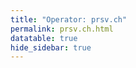 ```yaml
---
title: "Operator: prsv.ch"
permalink: prsv.ch.html
datatable: true
hide_sidebar: true
---
```


<div>                        <script type="text/javascript">window.PlotlyConfig = {MathJaxConfig: 'local'};</script>
        <script src="https://cdn.plot.ly/plotly-2.4.2.min.js"></script>                <div id="3b603d7b-4066-4b33-8f95-f1940737a91f" class="plotly-graph-div" style="height:100%; width:100%;"></div>            <script type="text/javascript">                                    window.PLOTLYENV=window.PLOTLYENV || {};                                    if (document.getElementById("3b603d7b-4066-4b33-8f95-f1940737a91f")) {                    Plotly.newPlot(                        "3b603d7b-4066-4b33-8f95-f1940737a91f",                        [{"name":"exit probability (%)","type":"scatter","x":["2022-06-17","2022-06-18","2022-06-19","2022-06-20","2022-06-21","2022-06-22","2022-06-23","2022-06-24","2022-06-25","2022-06-26","2022-06-27","2022-06-28","2022-06-29","2022-06-30","2022-07-01","2022-07-02","2022-07-03","2022-07-04","2022-07-05","2022-07-06","2022-07-07","2022-07-08","2022-07-09","2022-07-10","2022-07-11","2022-07-12","2022-07-13","2022-07-14","2022-07-15","2022-07-16","2022-07-17","2022-07-18","2022-07-19","2022-07-20","2022-07-21","2022-07-22","2022-07-23","2022-07-24","2022-07-25","2022-07-26","2022-07-27","2022-07-28","2022-07-29","2022-07-30","2022-07-31","2022-08-01","2022-08-02","2022-08-03","2022-08-04","2022-08-05","2022-08-06","2022-08-07","2022-08-08","2022-08-10","2022-08-11","2022-08-12","2022-08-13","2022-08-14","2022-08-15","2022-08-16","2022-08-17","2022-08-18","2022-08-19","2022-08-20","2022-08-21","2022-08-22","2022-08-23","2022-08-24","2022-08-25","2022-08-26","2022-08-27","2022-08-28","2022-08-29","2022-08-30","2022-08-31","2022-09-01","2022-09-02","2022-09-03","2022-09-04","2022-09-05","2022-09-06","2022-09-07","2022-09-13","2022-09-14","2022-09-15","2022-09-16","2022-09-17","2022-09-18","2022-09-19","2022-09-20","2022-09-21","2022-09-22","2022-09-23","2022-09-24","2022-09-25","2022-09-26","2022-09-27","2022-09-28","2022-09-29","2022-09-30","2022-10-01","2022-10-02","2022-10-03","2022-10-04","2022-10-05","2022-10-06","2022-10-07","2022-10-08","2022-10-09","2022-10-10","2022-10-11","2022-10-12","2022-10-13","2022-10-14","2022-10-15","2022-10-16","2022-10-17","2022-10-18","2022-10-19","2022-10-20","2022-10-21","2022-10-22","2022-10-23","2022-10-24","2022-10-25","2022-10-26","2022-10-27","2022-10-28","2022-10-29","2022-10-30","2022-10-31","2022-11-01","2022-11-02","2022-11-03","2022-11-04","2022-11-05","2022-11-06","2022-11-07","2022-11-08","2022-11-09","2022-11-10","2022-11-11","2022-11-12","2022-11-13","2022-11-14","2022-11-15","2022-11-16","2022-11-17","2022-11-18","2022-11-19","2022-11-20","2022-11-21","2022-11-22","2022-11-23","2022-11-24","2022-11-25","2022-11-26","2022-11-27","2022-11-28","2022-11-29","2022-11-30","2022-12-01","2022-12-02","2022-12-03","2022-12-04","2022-12-05","2022-12-06","2022-12-07","2022-12-08","2022-12-09","2022-12-10","2022-12-11","2022-12-12","2022-12-13","2022-12-14","2022-12-15","2022-12-16","2022-12-17","2022-12-18","2022-12-19","2022-12-20","2022-12-21","2022-12-22","2022-12-23","2022-12-24","2022-12-25","2022-12-26","2022-12-27","2022-12-28","2022-12-29","2022-12-30","2022-12-31","2023-01-01","2023-01-02","2023-01-03","2023-01-04","2023-01-05","2023-01-06","2023-01-07","2023-01-08","2023-01-09","2023-01-10","2023-01-11","2023-01-12","2023-01-13","2023-01-14","2023-01-15","2023-01-16","2023-01-17","2023-01-18","2023-01-19","2023-01-20","2023-01-21","2023-01-22","2023-01-23","2023-01-24","2023-01-25","2023-01-26","2023-01-27","2023-01-28","2023-01-29","2023-01-30","2023-01-31","2023-02-01","2023-02-02","2023-02-03","2023-02-04","2023-02-05","2023-02-06","2023-02-07","2023-02-08","2023-02-09","2023-02-10","2023-02-11","2023-02-12","2023-02-13","2023-02-14","2023-02-15","2023-02-16","2023-02-17","2023-02-18","2023-02-19","2023-02-20","2023-02-21","2023-02-22","2023-02-23","2023-02-24","2023-02-25","2023-02-26","2023-02-27","2023-02-28","2023-03-01","2023-03-02","2023-03-03","2023-03-04","2023-03-05","2023-03-06","2023-03-07","2023-03-08","2023-03-09","2023-03-10","2023-03-11","2023-03-12"],"xaxis":"x","y":[0.0,0.0,0.0,0.03,0.05,0.08,0.09,0.11,0.13,0.13,0.17,0.29,0.31,0.33,0.26,0.31,0.29,0.32,0.32,0.32,0.32,0.32,0.34,0.33,0.33,0.29,0.3,null,0.26,0.25,0.25,0.25,0.25,0.24,0.21,0.21,0.21,0.19,0.18,0.19,0.2,0.19,0.2,0.17,0.17,0.19,0.18,0.2,0.19,0.2,0.2,0.21,0.2,0.23,0.25,0.27,0.26,0.28,0.26,0.26,0.25,0.25,0.25,0.29,0.26,0.28,0.29,0.28,0.0,0.0,0.0,0.0,0.28,0.3,0.31,null,null,null,null,null,null,null,0.0,0.0,0.0,0.25,0.29,0.31,0.31,0.32,0.33,0.34,0.33,0.35,0.38,0.35,1.08,1.12,1.14,1.16,1.01,1.0,0.97,0.93,0.96,1.0,1.01,1.01,1.02,1.0,0.66,1.03,1.01,0.9,0.91,0.94,0.83,0.44,0.3,0.29,0.29,0.27,0.25,0.23,0.26,0.23,0.21,0.21,0.24,0.25,0.19,0.41,0.39,0.39,0.35,0.38,0.4,0.42,0.44,0.49,0.48,0.44,0.44,0.51,0.52,0.52,0.54,0.48,0.5,0.5,0.51,0.57,0.57,0.57,0.57,0.56,0.53,0.54,0.52,0.51,0.5,0.53,0.56,0.56,0.52,0.52,0.54,0.54,0.56,0.57,0.56,0.54,0.52,0.52,0.41,0.48,0.43,0.46,0.48,0.47,0.47,0.48,0.46,0.49,0.48,0.52,0.55,0.56,0.56,0.54,0.54,0.53,0.54,0.53,0.55,0.52,0.51,0.51,0.49,0.49,0.47,0.47,0.47,0.49,0.47,0.36,0.5,0.53,0.54,0.55,0.57,0.52,0.56,0.58,0.58,0.56,0.62,0.62,0.61,0.59,0.61,0.63,0.64,0.62,0.62,0.63,0.62,0.59,0.6,0.62,0.62,0.53,0.51,0.5,0.52,0.49,0.39,0.43,0.43,0.43,0.43,0.43,0.44,0.43,0.43,0.45,0.46,0.48,0.51,0.51,0.57,0.58,1.01,1.06,1.08,1.05,1.04,0.97,0.92,0.93,0.93,0.85,1.15],"yaxis":"y"},{"name":"guard probability (%)","type":"scatter","x":["2022-06-17","2022-06-18","2022-06-19","2022-06-20","2022-06-21","2022-06-22","2022-06-23","2022-06-24","2022-06-25","2022-06-26","2022-06-27","2022-06-28","2022-06-29","2022-06-30","2022-07-01","2022-07-02","2022-07-03","2022-07-04","2022-07-05","2022-07-06","2022-07-07","2022-07-08","2022-07-09","2022-07-10","2022-07-11","2022-07-12","2022-07-13","2022-07-14","2022-07-15","2022-07-16","2022-07-17","2022-07-18","2022-07-19","2022-07-20","2022-07-21","2022-07-22","2022-07-23","2022-07-24","2022-07-25","2022-07-26","2022-07-27","2022-07-28","2022-07-29","2022-07-30","2022-07-31","2022-08-01","2022-08-02","2022-08-03","2022-08-04","2022-08-05","2022-08-06","2022-08-07","2022-08-08","2022-08-10","2022-08-11","2022-08-12","2022-08-13","2022-08-14","2022-08-15","2022-08-16","2022-08-17","2022-08-18","2022-08-19","2022-08-20","2022-08-21","2022-08-22","2022-08-23","2022-08-24","2022-08-25","2022-08-26","2022-08-27","2022-08-28","2022-08-29","2022-08-30","2022-08-31","2022-09-01","2022-09-02","2022-09-03","2022-09-04","2022-09-05","2022-09-06","2022-09-07","2022-09-13","2022-09-14","2022-09-15","2022-09-16","2022-09-17","2022-09-18","2022-09-19","2022-09-20","2022-09-21","2022-09-22","2022-09-23","2022-09-24","2022-09-25","2022-09-26","2022-09-27","2022-09-28","2022-09-29","2022-09-30","2022-10-01","2022-10-02","2022-10-03","2022-10-04","2022-10-05","2022-10-06","2022-10-07","2022-10-08","2022-10-09","2022-10-10","2022-10-11","2022-10-12","2022-10-13","2022-10-14","2022-10-15","2022-10-16","2022-10-17","2022-10-18","2022-10-19","2022-10-20","2022-10-21","2022-10-22","2022-10-23","2022-10-24","2022-10-25","2022-10-26","2022-10-27","2022-10-28","2022-10-29","2022-10-30","2022-10-31","2022-11-01","2022-11-02","2022-11-03","2022-11-04","2022-11-05","2022-11-06","2022-11-07","2022-11-08","2022-11-09","2022-11-10","2022-11-11","2022-11-12","2022-11-13","2022-11-14","2022-11-15","2022-11-16","2022-11-17","2022-11-18","2022-11-19","2022-11-20","2022-11-21","2022-11-22","2022-11-23","2022-11-24","2022-11-25","2022-11-26","2022-11-27","2022-11-28","2022-11-29","2022-11-30","2022-12-01","2022-12-02","2022-12-03","2022-12-04","2022-12-05","2022-12-06","2022-12-07","2022-12-08","2022-12-09","2022-12-10","2022-12-11","2022-12-12","2022-12-13","2022-12-14","2022-12-15","2022-12-16","2022-12-17","2022-12-18","2022-12-19","2022-12-20","2022-12-21","2022-12-22","2022-12-23","2022-12-24","2022-12-25","2022-12-26","2022-12-27","2022-12-28","2022-12-29","2022-12-30","2022-12-31","2023-01-01","2023-01-02","2023-01-03","2023-01-04","2023-01-05","2023-01-06","2023-01-07","2023-01-08","2023-01-09","2023-01-10","2023-01-11","2023-01-12","2023-01-13","2023-01-14","2023-01-15","2023-01-16","2023-01-17","2023-01-18","2023-01-19","2023-01-20","2023-01-21","2023-01-22","2023-01-23","2023-01-24","2023-01-25","2023-01-26","2023-01-27","2023-01-28","2023-01-29","2023-01-30","2023-01-31","2023-02-01","2023-02-02","2023-02-03","2023-02-04","2023-02-05","2023-02-06","2023-02-07","2023-02-08","2023-02-09","2023-02-10","2023-02-11","2023-02-12","2023-02-13","2023-02-14","2023-02-15","2023-02-16","2023-02-17","2023-02-18","2023-02-19","2023-02-20","2023-02-21","2023-02-22","2023-02-23","2023-02-24","2023-02-25","2023-02-26","2023-02-27","2023-02-28","2023-03-01","2023-03-02","2023-03-03","2023-03-04","2023-03-05","2023-03-06","2023-03-07","2023-03-08","2023-03-09","2023-03-10","2023-03-11","2023-03-12"],"xaxis":"x","y":[0.0,0.0,0.0,0.0,0.0,0.0,0.0,0.0,0.0,0.22,0.1,0.1,0.22,0.24,0.23,0.0,0.0,0.0,0.2,0.19,0.18,0.18,0.17,0.17,0.15,0.13,0.13,null,0.0,0.0,0.0,0.0,0.0,0.0,0.0,0.06,0.28,0.28,0.25,0.27,0.28,0.25,0.24,0.23,0.24,0.23,0.23,0.26,0.26,0.32,0.33,0.33,0.28,0.41,0.44,0.42,0.45,0.41,0.38,0.37,0.34,0.55,0.72,0.74,0.79,0.68,0.68,0.73,0.64,0.64,0.67,0.64,0.67,0.87,0.86,null,null,null,null,null,null,null,0.0,0.0,0.0,0.0,0.0,0.0,0.0,0.0,0.0,0.0,0.0,0.0,0.0,0.0,0.0,0.0,0.35,0.35,0.34,0.12,0.12,0.11,0.12,0.1,0.11,0.11,0.12,0.13,0.13,0.13,0.3,0.32,0.31,0.32,0.31,0.34,0.45,0.54,0.5,0.51,0.59,0.68,0.6,0.45,0.48,0.5,0.61,1.2,1.31,1.29,1.47,1.41,1.55,1.83,1.68,1.58,1.61,1.51,1.29,1.61,1.5,1.56,1.54,1.46,1.6,1.6,1.62,1.68,1.78,2.01,2.01,2.01,1.72,2.16,1.96,1.95,2.13,2.46,2.3,2.19,1.75,1.7,1.61,1.41,1.92,1.88,1.79,1.74,1.74,1.74,1.7,1.62,1.71,1.88,1.76,1.69,1.57,1.55,1.6,1.51,1.45,1.5,1.5,1.5,1.51,1.52,1.48,1.41,1.53,1.61,1.58,1.65,1.57,1.57,1.61,1.63,1.66,1.65,1.67,1.8,1.84,1.86,1.88,2.19,2.21,2.17,2.15,2.13,2.06,2.1,2.02,1.72,1.78,1.72,1.81,1.73,1.91,2.17,2.06,1.94,1.99,2.0,2.03,1.86,1.79,1.82,1.58,1.82,1.82,1.81,1.93,1.99,2.09,2.11,2.12,2.08,2.04,2.02,2.11,2.09,2.15,2.04,1.89,2.38,2.58,2.66,2.91,3.48,3.55,3.37,3.22,3.36,3.28,3.35,3.29,3.18,3.19,3.19,3.17,2.77,2.69],"yaxis":"y"},{"name":"advertised bandwidth","type":"scatter","x":["2022-06-17","2022-06-18","2022-06-19","2022-06-20","2022-06-21","2022-06-22","2022-06-23","2022-06-24","2022-06-25","2022-06-26","2022-06-27","2022-06-28","2022-06-29","2022-06-30","2022-07-01","2022-07-02","2022-07-03","2022-07-04","2022-07-05","2022-07-06","2022-07-07","2022-07-08","2022-07-09","2022-07-10","2022-07-11","2022-07-12","2022-07-13","2022-07-14","2022-07-15","2022-07-16","2022-07-17","2022-07-18","2022-07-19","2022-07-20","2022-07-21","2022-07-22","2022-07-23","2022-07-24","2022-07-25","2022-07-26","2022-07-27","2022-07-28","2022-07-29","2022-07-30","2022-07-31","2022-08-01","2022-08-02","2022-08-03","2022-08-04","2022-08-05","2022-08-06","2022-08-07","2022-08-08","2022-08-10","2022-08-11","2022-08-12","2022-08-13","2022-08-14","2022-08-15","2022-08-16","2022-08-17","2022-08-18","2022-08-19","2022-08-20","2022-08-21","2022-08-22","2022-08-23","2022-08-24","2022-08-25","2022-08-26","2022-08-27","2022-08-28","2022-08-29","2022-08-30","2022-08-31","2022-09-01","2022-09-02","2022-09-03","2022-09-04","2022-09-05","2022-09-06","2022-09-07","2022-09-13","2022-09-14","2022-09-15","2022-09-16","2022-09-17","2022-09-18","2022-09-19","2022-09-20","2022-09-21","2022-09-22","2022-09-23","2022-09-24","2022-09-25","2022-09-26","2022-09-27","2022-09-28","2022-09-29","2022-09-30","2022-10-01","2022-10-02","2022-10-03","2022-10-04","2022-10-05","2022-10-06","2022-10-07","2022-10-08","2022-10-09","2022-10-10","2022-10-11","2022-10-12","2022-10-13","2022-10-14","2022-10-15","2022-10-16","2022-10-17","2022-10-18","2022-10-19","2022-10-20","2022-10-21","2022-10-22","2022-10-23","2022-10-24","2022-10-25","2022-10-26","2022-10-27","2022-10-28","2022-10-29","2022-10-30","2022-10-31","2022-11-01","2022-11-02","2022-11-03","2022-11-04","2022-11-05","2022-11-06","2022-11-07","2022-11-08","2022-11-09","2022-11-10","2022-11-11","2022-11-12","2022-11-13","2022-11-14","2022-11-15","2022-11-16","2022-11-17","2022-11-18","2022-11-19","2022-11-20","2022-11-21","2022-11-22","2022-11-23","2022-11-24","2022-11-25","2022-11-26","2022-11-27","2022-11-28","2022-11-29","2022-11-30","2022-12-01","2022-12-02","2022-12-03","2022-12-04","2022-12-05","2022-12-06","2022-12-07","2022-12-08","2022-12-09","2022-12-10","2022-12-11","2022-12-12","2022-12-13","2022-12-14","2022-12-15","2022-12-16","2022-12-17","2022-12-18","2022-12-19","2022-12-20","2022-12-21","2022-12-22","2022-12-23","2022-12-24","2022-12-25","2022-12-26","2022-12-27","2022-12-28","2022-12-29","2022-12-30","2022-12-31","2023-01-01","2023-01-02","2023-01-03","2023-01-04","2023-01-05","2023-01-06","2023-01-07","2023-01-08","2023-01-09","2023-01-10","2023-01-11","2023-01-12","2023-01-13","2023-01-14","2023-01-15","2023-01-16","2023-01-17","2023-01-18","2023-01-19","2023-01-20","2023-01-21","2023-01-22","2023-01-23","2023-01-24","2023-01-25","2023-01-26","2023-01-27","2023-01-28","2023-01-29","2023-01-30","2023-01-31","2023-02-01","2023-02-02","2023-02-03","2023-02-04","2023-02-05","2023-02-06","2023-02-07","2023-02-08","2023-02-09","2023-02-10","2023-02-11","2023-02-12","2023-02-13","2023-02-14","2023-02-15","2023-02-16","2023-02-17","2023-02-18","2023-02-19","2023-02-20","2023-02-21","2023-02-22","2023-02-23","2023-02-24","2023-02-25","2023-02-26","2023-02-27","2023-02-28","2023-03-01","2023-03-02","2023-03-03","2023-03-04","2023-03-05","2023-03-06","2023-03-07","2023-03-08","2023-03-09","2023-03-10","2023-03-11","2023-03-12"],"xaxis":"x","y":[0.0,0.05,0.14,0.14,0.32,0.37,0.62,0.81,0.83,0.83,1.11,1.15,1.15,1.31,1.31,1.25,1.2,1.19,1.14,1.12,1.08,1.08,1.09,1.07,1.06,0.98,0.96,0.96,0.99,1.05,1.05,1.08,1.12,1.12,1.18,1.28,1.25,1.19,1.22,1.32,1.21,1.18,1.16,1.17,1.15,1.16,1.29,1.5,1.58,1.64,1.67,1.61,1.59,1.57,1.72,1.9,2.07,2.2,2.24,2.61,2.72,2.82,2.82,2.93,3.0,2.99,3.03,3.04,3.18,3.35,3.43,3.66,3.68,3.72,4.14,4.15,4.2,4.17,3.93,3.29,2.94,0.35,0.03,2.16,2.51,2.51,2.71,3.72,4.06,4.26,4.8,4.89,5.12,6.12,6.51,6.6,6.76,6.94,7.37,7.32,7.11,7.06,6.88,6.8,6.87,7.2,7.16,7.57,7.47,7.4,7.44,7.23,7.14,6.49,6.47,6.59,6.73,6.84,6.61,6.76,6.38,6.42,6.22,5.99,6.34,6.41,6.45,6.36,6.28,6.68,6.24,5.89,6.11,6.07,6.19,5.89,5.82,5.81,5.56,5.44,5.3,5.35,5.35,5.69,5.91,5.91,5.91,6.4,6.55,6.57,6.76,9.04,10.02,10.12,10.54,9.31,10.24,10.62,10.48,10.43,10.62,10.27,10.1,10.14,9.98,10.1,9.94,9.98,10.1,10.22,10.47,10.48,10.4,10.59,10.51,10.23,10.05,9.89,9.98,10.2,10.08,10.02,10.09,10.57,10.43,10.34,10.51,10.63,10.06,10.44,10.62,10.17,10.08,10.23,10.4,10.13,10.59,10.76,11.53,11.63,12.05,12.64,12.73,13.56,13.4,14.06,13.69,13.52,13.26,13.51,13.34,13.32,13.48,13.02,13.25,13.63,13.3,14.4,14.24,14.29,14.78,14.83,14.6,14.84,14.68,15.75,15.81,15.97,15.93,15.73,15.13,14.19,13.6,14.09,14.19,13.94,14.41,15.05,14.97,16.16,16.38,16.86,16.82,16.74,16.82,17.35,17.13,17.33,17.95,18.15,17.65,17.87,19.95,21.76,22.1,22.47,22.39,22.29,21.94,21.5,21.17,20.66,20.35],"yaxis":"y2"}],                        {"hovermode":"x","template":{"data":{"bar":[{"error_x":{"color":"#2a3f5f"},"error_y":{"color":"#2a3f5f"},"marker":{"line":{"color":"#E5ECF6","width":0.5},"pattern":{"fillmode":"overlay","size":10,"solidity":0.2}},"type":"bar"}],"barpolar":[{"marker":{"line":{"color":"#E5ECF6","width":0.5},"pattern":{"fillmode":"overlay","size":10,"solidity":0.2}},"type":"barpolar"}],"carpet":[{"aaxis":{"endlinecolor":"#2a3f5f","gridcolor":"white","linecolor":"white","minorgridcolor":"white","startlinecolor":"#2a3f5f"},"baxis":{"endlinecolor":"#2a3f5f","gridcolor":"white","linecolor":"white","minorgridcolor":"white","startlinecolor":"#2a3f5f"},"type":"carpet"}],"choropleth":[{"colorbar":{"outlinewidth":0,"ticks":""},"type":"choropleth"}],"contour":[{"colorbar":{"outlinewidth":0,"ticks":""},"colorscale":[[0.0,"#0d0887"],[0.1111111111111111,"#46039f"],[0.2222222222222222,"#7201a8"],[0.3333333333333333,"#9c179e"],[0.4444444444444444,"#bd3786"],[0.5555555555555556,"#d8576b"],[0.6666666666666666,"#ed7953"],[0.7777777777777778,"#fb9f3a"],[0.8888888888888888,"#fdca26"],[1.0,"#f0f921"]],"type":"contour"}],"contourcarpet":[{"colorbar":{"outlinewidth":0,"ticks":""},"type":"contourcarpet"}],"heatmap":[{"colorbar":{"outlinewidth":0,"ticks":""},"colorscale":[[0.0,"#0d0887"],[0.1111111111111111,"#46039f"],[0.2222222222222222,"#7201a8"],[0.3333333333333333,"#9c179e"],[0.4444444444444444,"#bd3786"],[0.5555555555555556,"#d8576b"],[0.6666666666666666,"#ed7953"],[0.7777777777777778,"#fb9f3a"],[0.8888888888888888,"#fdca26"],[1.0,"#f0f921"]],"type":"heatmap"}],"heatmapgl":[{"colorbar":{"outlinewidth":0,"ticks":""},"colorscale":[[0.0,"#0d0887"],[0.1111111111111111,"#46039f"],[0.2222222222222222,"#7201a8"],[0.3333333333333333,"#9c179e"],[0.4444444444444444,"#bd3786"],[0.5555555555555556,"#d8576b"],[0.6666666666666666,"#ed7953"],[0.7777777777777778,"#fb9f3a"],[0.8888888888888888,"#fdca26"],[1.0,"#f0f921"]],"type":"heatmapgl"}],"histogram":[{"marker":{"pattern":{"fillmode":"overlay","size":10,"solidity":0.2}},"type":"histogram"}],"histogram2d":[{"colorbar":{"outlinewidth":0,"ticks":""},"colorscale":[[0.0,"#0d0887"],[0.1111111111111111,"#46039f"],[0.2222222222222222,"#7201a8"],[0.3333333333333333,"#9c179e"],[0.4444444444444444,"#bd3786"],[0.5555555555555556,"#d8576b"],[0.6666666666666666,"#ed7953"],[0.7777777777777778,"#fb9f3a"],[0.8888888888888888,"#fdca26"],[1.0,"#f0f921"]],"type":"histogram2d"}],"histogram2dcontour":[{"colorbar":{"outlinewidth":0,"ticks":""},"colorscale":[[0.0,"#0d0887"],[0.1111111111111111,"#46039f"],[0.2222222222222222,"#7201a8"],[0.3333333333333333,"#9c179e"],[0.4444444444444444,"#bd3786"],[0.5555555555555556,"#d8576b"],[0.6666666666666666,"#ed7953"],[0.7777777777777778,"#fb9f3a"],[0.8888888888888888,"#fdca26"],[1.0,"#f0f921"]],"type":"histogram2dcontour"}],"mesh3d":[{"colorbar":{"outlinewidth":0,"ticks":""},"type":"mesh3d"}],"parcoords":[{"line":{"colorbar":{"outlinewidth":0,"ticks":""}},"type":"parcoords"}],"pie":[{"automargin":true,"type":"pie"}],"scatter":[{"marker":{"colorbar":{"outlinewidth":0,"ticks":""}},"type":"scatter"}],"scatter3d":[{"line":{"colorbar":{"outlinewidth":0,"ticks":""}},"marker":{"colorbar":{"outlinewidth":0,"ticks":""}},"type":"scatter3d"}],"scattercarpet":[{"marker":{"colorbar":{"outlinewidth":0,"ticks":""}},"type":"scattercarpet"}],"scattergeo":[{"marker":{"colorbar":{"outlinewidth":0,"ticks":""}},"type":"scattergeo"}],"scattergl":[{"marker":{"colorbar":{"outlinewidth":0,"ticks":""}},"type":"scattergl"}],"scattermapbox":[{"marker":{"colorbar":{"outlinewidth":0,"ticks":""}},"type":"scattermapbox"}],"scatterpolar":[{"marker":{"colorbar":{"outlinewidth":0,"ticks":""}},"type":"scatterpolar"}],"scatterpolargl":[{"marker":{"colorbar":{"outlinewidth":0,"ticks":""}},"type":"scatterpolargl"}],"scatterternary":[{"marker":{"colorbar":{"outlinewidth":0,"ticks":""}},"type":"scatterternary"}],"surface":[{"colorbar":{"outlinewidth":0,"ticks":""},"colorscale":[[0.0,"#0d0887"],[0.1111111111111111,"#46039f"],[0.2222222222222222,"#7201a8"],[0.3333333333333333,"#9c179e"],[0.4444444444444444,"#bd3786"],[0.5555555555555556,"#d8576b"],[0.6666666666666666,"#ed7953"],[0.7777777777777778,"#fb9f3a"],[0.8888888888888888,"#fdca26"],[1.0,"#f0f921"]],"type":"surface"}],"table":[{"cells":{"fill":{"color":"#EBF0F8"},"line":{"color":"white"}},"header":{"fill":{"color":"#C8D4E3"},"line":{"color":"white"}},"type":"table"}]},"layout":{"annotationdefaults":{"arrowcolor":"#2a3f5f","arrowhead":0,"arrowwidth":1},"autotypenumbers":"strict","coloraxis":{"colorbar":{"outlinewidth":0,"ticks":""}},"colorscale":{"diverging":[[0,"#8e0152"],[0.1,"#c51b7d"],[0.2,"#de77ae"],[0.3,"#f1b6da"],[0.4,"#fde0ef"],[0.5,"#f7f7f7"],[0.6,"#e6f5d0"],[0.7,"#b8e186"],[0.8,"#7fbc41"],[0.9,"#4d9221"],[1,"#276419"]],"sequential":[[0.0,"#0d0887"],[0.1111111111111111,"#46039f"],[0.2222222222222222,"#7201a8"],[0.3333333333333333,"#9c179e"],[0.4444444444444444,"#bd3786"],[0.5555555555555556,"#d8576b"],[0.6666666666666666,"#ed7953"],[0.7777777777777778,"#fb9f3a"],[0.8888888888888888,"#fdca26"],[1.0,"#f0f921"]],"sequentialminus":[[0.0,"#0d0887"],[0.1111111111111111,"#46039f"],[0.2222222222222222,"#7201a8"],[0.3333333333333333,"#9c179e"],[0.4444444444444444,"#bd3786"],[0.5555555555555556,"#d8576b"],[0.6666666666666666,"#ed7953"],[0.7777777777777778,"#fb9f3a"],[0.8888888888888888,"#fdca26"],[1.0,"#f0f921"]]},"colorway":["#636efa","#EF553B","#00cc96","#ab63fa","#FFA15A","#19d3f3","#FF6692","#B6E880","#FF97FF","#FECB52"],"font":{"color":"#2a3f5f"},"geo":{"bgcolor":"white","lakecolor":"white","landcolor":"#E5ECF6","showlakes":true,"showland":true,"subunitcolor":"white"},"hoverlabel":{"align":"left"},"hovermode":"closest","mapbox":{"style":"light"},"paper_bgcolor":"white","plot_bgcolor":"#E5ECF6","polar":{"angularaxis":{"gridcolor":"white","linecolor":"white","ticks":""},"bgcolor":"#E5ECF6","radialaxis":{"gridcolor":"white","linecolor":"white","ticks":""}},"scene":{"xaxis":{"backgroundcolor":"#E5ECF6","gridcolor":"white","gridwidth":2,"linecolor":"white","showbackground":true,"ticks":"","zerolinecolor":"white"},"yaxis":{"backgroundcolor":"#E5ECF6","gridcolor":"white","gridwidth":2,"linecolor":"white","showbackground":true,"ticks":"","zerolinecolor":"white"},"zaxis":{"backgroundcolor":"#E5ECF6","gridcolor":"white","gridwidth":2,"linecolor":"white","showbackground":true,"ticks":"","zerolinecolor":"white"}},"shapedefaults":{"line":{"color":"#2a3f5f"}},"ternary":{"aaxis":{"gridcolor":"white","linecolor":"white","ticks":""},"baxis":{"gridcolor":"white","linecolor":"white","ticks":""},"bgcolor":"#E5ECF6","caxis":{"gridcolor":"white","linecolor":"white","ticks":""}},"title":{"x":0.05},"xaxis":{"automargin":true,"gridcolor":"white","linecolor":"white","ticks":"","title":{"standoff":15},"zerolinecolor":"white","zerolinewidth":2},"yaxis":{"automargin":true,"gridcolor":"white","linecolor":"white","ticks":"","title":{"standoff":15},"zerolinecolor":"white","zerolinewidth":2}}},"xaxis":{"anchor":"y","domain":[0.0,0.94],"rangeselector":{"buttons":[{"count":7,"label":"week","step":"day","stepmode":"backward"},{"count":1,"label":"month","step":"month","stepmode":"backward"},{"count":6,"label":"6 months","step":"month","stepmode":"backward"},{"count":1,"label":"year","step":"year","stepmode":"backward"},{"step":"all"}]}},"yaxis":{"anchor":"x","domain":[0.0,1.0],"rangemode":"nonnegative","ticksuffix":"%","title":{"text":"exit / guard probability"}},"yaxis2":{"anchor":"x","overlaying":"y","rangemode":"nonnegative","side":"right","ticksuffix":" Gbit/s","title":{"text":"advertised bandwidth"}}},                        {"responsive": true}                    )                };                            </script>        </div>

Only proven relays are included in the graph and table. A proven relay claims to be part of a domain
and can be verified to be part of it via the
["well-known" URL or DNS records](https://nusenu.github.io/ContactInfo-Information-Sharing-Specification/#proof).

<div class="datatable-begin"></div>

| Nickname                                                      |   Mbit/s | Exit   | IPv4                                                     | IPv6                                                                                             | First Seen   | Tor Version   | AS Name                                                                       |
|:--------------------------------------------------------------|---------:|:-------|:---------------------------------------------------------|:-------------------------------------------------------------------------------------------------|:-------------|:--------------|:------------------------------------------------------------------------------|
| [prsv](w/relay/00714B9CE7D909F55172270E2F15CFE3A4FC55FC.html) |      164 | Y      | [95.214.25.105](https://stat.ripe.net/95.214.25.105)     | None                                                                                             | 2023-02-19   | 0.4.7.13      | [Suisse Limited](w/as_number/AS211760)                                        |
| [prsv](w/relay/025DDB017D79460C4A3F6795D52FEFBB56A133F3.html) |       53 | N      | [45.158.77.29](https://stat.ripe.net/45.158.77.29)       | [2a04:ecc0:8:a8:4567:491:0:1](https://stat.ripe.net/2a04:ecc0:8:a8:4567:491:0:1)                 | 2023-03-10   | 0.4.7.13      | [FEELB SARL](w/as_number/AS207992)                                            |
| [prsv](w/relay/0268983473DD34ECF9239E86226C410D883CE175.html) |      306 | N      | [2.56.247.59](https://stat.ripe.net/2.56.247.59)         | [2a0c:8881::54f4:b3ff:fe42:4fe7](https://stat.ripe.net/2a0c:8881::54f4:b3ff:fe42:4fe7)           | 2022-11-17   | 0.4.7.13      | [Sapinet SAS](w/as_number/AS39421)                                            |
| [prsv](w/relay/02895A5994A6A291D3938C1142EBFD3B8C296709.html) |      364 | N      | [185.44.81.21](https://stat.ripe.net/185.44.81.21)       | [2a0c:8881::70b5:bcff:fece:22c1](https://stat.ripe.net/2a0c:8881::70b5:bcff:fece:22c1)           | 2022-08-09   | 0.4.7.13      | [Sapinet SAS](w/as_number/AS39421)                                            |
| [prsv](w/relay/0557910D8172E423A7984F148443292E9524711B.html) |      337 | Y      | [2.58.56.101](https://stat.ripe.net/2.58.56.101)         | None                                                                                             | 2022-06-17   | 0.4.7.13      | [1337 Services GmbH](w/as_number/AS210558)                                    |
| [prsv](w/relay/06AC5278069FBB4ACC25487ED4B7822F1C11F895.html) |      306 | N      | [95.214.53.20](https://stat.ripe.net/95.214.53.20)       | None                                                                                             | 2022-08-28   | 0.4.7.13      | [MEVSPACE sp. z o.o.](w/as_number/AS201814)                                   |
| [prsv](w/relay/06D8F3F601D3B9F32A0DC49AC29650F2F8498E6A.html) |       70 | N      | [45.134.225.95](https://stat.ripe.net/45.134.225.95)     | None                                                                                             | 2023-02-16   | 0.4.7.13      | [ColocationX Ltd.](w/as_number/AS208046)                                      |
| [prsv](w/relay/0797E4D7D49529C32FCAC20A2351195FAE3E2384.html) |       64 | N      | [45.134.225.96](https://stat.ripe.net/45.134.225.96)     | None                                                                                             | 2023-02-16   | 0.4.7.13      | [ColocationX Ltd.](w/as_number/AS208046)                                      |
| [prsv](w/relay/0A7C0F508406985EA52C958E8139523D128D4AED.html) |      100 | N      | [45.134.225.98](https://stat.ripe.net/45.134.225.98)     | None                                                                                             | 2023-02-16   | 0.4.7.13      | [ColocationX Ltd.](w/as_number/AS208046)                                      |
| [prsv](w/relay/0EABDCF85DDC41249D6429338646F1599813C110.html) |      300 | N      | [95.214.52.240](https://stat.ripe.net/95.214.52.240)     | None                                                                                             | 2022-08-28   | 0.4.7.13      | [MEVSPACE sp. z o.o.](w/as_number/AS201814)                                   |
| [prsv](w/relay/182BFF0100B9772699BE4A2DDAE9F702CDAB7B91.html) |      181 | Y      | [45.154.98.225](https://stat.ripe.net/45.154.98.225)     | None                                                                                             | 2022-06-18   | 0.4.7.13      | [1337 Services GmbH](w/as_number/AS210558)                                    |
| [prsv](w/relay/1935960E053680C5CB0D3F435E7C04A5998683B8.html) |      321 | N      | [178.218.144.118](https://stat.ripe.net/178.218.144.118) | [2a0e:b107:dd0::2:dcb6:3c8e](https://stat.ripe.net/2a0e:b107:dd0::2:dcb6:3c8e)                   | 2023-01-27   | 0.4.7.13      | [Lowhosting services of Davide Gennari](w/as_number/AS212508)                 |
| [prsv](w/relay/1AC0DD5FF7B2E7E41D689EF4419E5434220904E6.html) |       96 | N      | [45.134.225.100](https://stat.ripe.net/45.134.225.100)   | None                                                                                             | 2023-02-16   | 0.4.7.13      | [ColocationX Ltd.](w/as_number/AS208046)                                      |
| [prsv](w/relay/1B291F7AC0B3B9C793478019892983826DF29334.html) |       19 | Y      | [95.214.25.114](https://stat.ripe.net/95.214.25.114)     | None                                                                                             | 2023-02-28   | 0.4.7.13      | [Suisse Limited](w/as_number/AS211760)                                        |
| [prsv](w/relay/20DD22FCBD9945CA69E60C1A92A10F1270428C65.html) |      100 | N      | [45.134.225.92](https://stat.ripe.net/45.134.225.92)     | None                                                                                             | 2023-02-16   | 0.4.7.13      | [ColocationX Ltd.](w/as_number/AS208046)                                      |
| [prsv](w/relay/22FF9E81C26EF60586CC6DC6E17DA78A0D8B78EB.html) |      150 | N      | [80.64.218.61](https://stat.ripe.net/80.64.218.61)       | [2a0e:1bc1:56:1000::dbb:77db](https://stat.ripe.net/2a0e:1bc1:56:1000::dbb:77db)                 | 2022-08-02   | 0.4.7.13      | [LogicForge Limited](w/as_number/AS208621)                                    |
| [prsv](w/relay/24AB72B38C576E8228ED286906CB83A28FF9239D.html) |       70 | N      | [45.134.225.96](https://stat.ripe.net/45.134.225.96)     | None                                                                                             | 2023-02-16   | 0.4.7.13      | [ColocationX Ltd.](w/as_number/AS208046)                                      |
| [prsv](w/relay/268DA11E96E4D8016F78F3A2462C3F7D109B7C2F.html) |      246 | N      | [95.214.52.224](https://stat.ripe.net/95.214.52.224)     | None                                                                                             | 2022-08-28   | 0.4.7.13      | [MEVSPACE sp. z o.o.](w/as_number/AS201814)                                   |
| [prsv](w/relay/27AB78F68AA9946FB5801E469B690BF65E2E08A8.html) |       77 | N      | [45.134.225.103](https://stat.ripe.net/45.134.225.103)   | None                                                                                             | 2023-02-16   | 0.4.7.13      | [ColocationX Ltd.](w/as_number/AS208046)                                      |
| [prsv](w/relay/2946B3F6E6930E075CD53D5B1338B2E403759C4F.html) |      196 | N      | [91.223.3.211](https://stat.ripe.net/91.223.3.211)       | None                                                                                             | 2022-08-30   | 0.4.7.13      | [MEVSPACE sp. z o.o.](w/as_number/AS201814)                                   |
| [prsv](w/relay/2ACC96CA691D075FE123D1AC06F1428E17DD1A08.html) |       25 | N      | [45.134.225.102](https://stat.ripe.net/45.134.225.102)   | None                                                                                             | 2023-02-16   | 0.4.7.13      | [ColocationX Ltd.](w/as_number/AS208046)                                      |
| [prsv](w/relay/2C0681A15373D5F95577BE5CBA6E32357D664C4E.html) |      335 | N      | [95.214.53.20](https://stat.ripe.net/95.214.53.20)       | None                                                                                             | 2022-08-28   | 0.4.7.13      | [MEVSPACE sp. z o.o.](w/as_number/AS201814)                                   |
| [prsv](w/relay/2C1B11E7588F09BBC91126FDD10EE1BE6E6B604E.html) |       24 | N      | [45.134.225.93](https://stat.ripe.net/45.134.225.93)     | None                                                                                             | 2023-02-16   | 0.4.7.13      | [ColocationX Ltd.](w/as_number/AS208046)                                      |
| [prsv](w/relay/2C5E3F909266B6C448437EC34B524A63A2B1A0E5.html) |       99 | N      | [45.134.225.97](https://stat.ripe.net/45.134.225.97)     | None                                                                                             | 2023-02-16   | 0.4.7.13      | [ColocationX Ltd.](w/as_number/AS208046)                                      |
| [prsv](w/relay/2E8227AD51CB31AFDE473DFE5FCA442C3B68CCE6.html) |       79 | N      | [45.134.225.94](https://stat.ripe.net/45.134.225.94)     | None                                                                                             | 2023-02-16   | 0.4.7.13      | [ColocationX Ltd.](w/as_number/AS208046)                                      |
| [prsv](w/relay/309091A8CF98666AA4E02F533F0E404BD9DFA7D9.html) |       99 | N      | [45.134.225.97](https://stat.ripe.net/45.134.225.97)     | None                                                                                             | 2023-02-16   | 0.4.7.13      | [ColocationX Ltd.](w/as_number/AS208046)                                      |
| [prsv](w/relay/30B68A87020ABEF5EAD87BD0D477F77FE7F4039F.html) |      340 | N      | [45.90.161.142](https://stat.ripe.net/45.90.161.142)     | [2a0c:8881::2c02:49ff:fe8a:eb65](https://stat.ripe.net/2a0c:8881::2c02:49ff:fe8a:eb65)           | 2022-10-09   | 0.4.7.13      | [Sapinet SAS](w/as_number/AS39421)                                            |
| [prsv](w/relay/312C632D06A97BE150A9238D9F7CC900FA1BFDFA.html) |      406 | N      | [134.202.120.23](https://stat.ripe.net/134.202.120.23)   | None                                                                                             | 2023-01-17   | 0.4.7.13      | [RELIABLESITE](w/as_number/AS23470)                                           |
| [prsv](w/relay/31E27D457D461B9FD0449C3E137DA0764A6D5529.html) |      170 | N      | [89.187.144.188](https://stat.ripe.net/89.187.144.188)   | [2a01:5f0:c001:119:216:3eff:fe01:2bc](https://stat.ripe.net/2a01:5f0:c001:119:216:3eff:fe01:2bc) | 2023-02-01   | 0.4.7.13      | [Coolhousing s.r.o.](w/as_number/AS35592)                                     |
| [prsv](w/relay/3235F9750DF70FC2B8EAA8D98DDFF9D41199CC36.html) |       20 | Y      | [95.214.25.115](https://stat.ripe.net/95.214.25.115)     | None                                                                                             | 2023-02-28   | 0.4.7.13      | [Suisse Limited](w/as_number/AS211760)                                        |
| [prsv](w/relay/32AE3B41737181FF35A0945A4A73FE071E14FD14.html) |       72 | N      | [45.134.225.106](https://stat.ripe.net/45.134.225.106)   | None                                                                                             | 2023-02-23   | 0.4.7.13      | [ColocationX Ltd.](w/as_number/AS208046)                                      |
| [prsv](w/relay/34A24CC81E9740858ECBF164FF9D366C691FE0A6.html) |       24 | Y      | [95.214.25.117](https://stat.ripe.net/95.214.25.117)     | None                                                                                             | 2023-02-28   | 0.4.7.13      | [Suisse Limited](w/as_number/AS211760)                                        |
| [prsv](w/relay/36A0E51178A42787EB55580C9D5F1AF8C3C3B941.html) |      334 | N      | [91.223.3.211](https://stat.ripe.net/91.223.3.211)       | None                                                                                             | 2022-08-30   | 0.4.7.13      | [MEVSPACE sp. z o.o.](w/as_number/AS201814)                                   |
| [prsv](w/relay/39D66E4CCAAE5B7B995535CC72C81A4A86FD0264.html) |       90 | N      | [45.134.225.91](https://stat.ripe.net/45.134.225.91)     | None                                                                                             | 2023-02-16   | 0.4.7.13      | [ColocationX Ltd.](w/as_number/AS208046)                                      |
| [prsv](w/relay/3E157B688FF7830DF2A45F88FE8F2D6DB1E8CA64.html) |       28 | N      | [45.134.225.105](https://stat.ripe.net/45.134.225.105)   | None                                                                                             | 2023-02-16   | 0.4.7.13      | [ColocationX Ltd.](w/as_number/AS208046)                                      |
| [prsv](w/relay/3EE62B67225FD030A237E4C9497C303ED3DD1912.html) |      414 | N      | [185.44.81.21](https://stat.ripe.net/185.44.81.21)       | [2a0c:8881::70b5:bcff:fece:22c1](https://stat.ripe.net/2a0c:8881::70b5:bcff:fece:22c1)           | 2022-08-09   | 0.4.7.13      | [Sapinet SAS](w/as_number/AS39421)                                            |
| [prsv](w/relay/4194DA05F14FB11243FAF9D5F2474F35D4EFD60D.html) |       96 | N      | [45.134.225.91](https://stat.ripe.net/45.134.225.91)     | None                                                                                             | 2023-02-16   | 0.4.7.13      | [ColocationX Ltd.](w/as_number/AS208046)                                      |
| [prsv](w/relay/468C9F4F6AA9827539D4632EA477D046681A443F.html) |       46 | N      | [45.134.225.99](https://stat.ripe.net/45.134.225.99)     | None                                                                                             | 2023-02-16   | 0.4.7.13      | [ColocationX Ltd.](w/as_number/AS208046)                                      |
| [prsv](w/relay/54D08EF64FC006EB5F19C9549DC40E52BB8C854D.html) |      201 | N      | [193.142.147.204](https://stat.ripe.net/193.142.147.204) | None                                                                                             | 2022-11-27   | 0.4.7.13      | [ColocationX Ltd.](w/as_number/AS208046)                                      |
| [prsv](w/relay/554631959653A922A8FE4DBEEF74A6CDBF82AF9B.html) |      366 | N      | [134.202.120.23](https://stat.ripe.net/134.202.120.23)   | None                                                                                             | 2023-01-17   | 0.4.7.13      | [RELIABLESITE](w/as_number/AS23470)                                           |
| [prsv](w/relay/562D2CA76A103548C7BD7A46260953A26AA650AD.html) |       73 | N      | [45.134.225.107](https://stat.ripe.net/45.134.225.107)   | None                                                                                             | 2023-03-07   | 0.4.7.13      | [ColocationX Ltd.](w/as_number/AS208046)                                      |
| [prsv](w/relay/58D9280D47BDE2184E346724A45167E2028399B4.html) |      481 | Y      | [2.58.56.101](https://stat.ripe.net/2.58.56.101)         | None                                                                                             | 2022-06-17   | 0.4.7.13      | [1337 Services GmbH](w/as_number/AS210558)                                    |
| [prsv](w/relay/5A25EADC1F8D2C0E1C03170F81475428876E6E48.html) |      389 | N      | [134.202.120.22](https://stat.ripe.net/134.202.120.22)   | None                                                                                             | 2023-01-17   | 0.4.7.13      | [RELIABLESITE](w/as_number/AS23470)                                           |
| [prsv](w/relay/5CBFC6B7A522FBBFE9F4EAF86F56EE077F2A01BE.html) |       56 | N      | [45.134.225.107](https://stat.ripe.net/45.134.225.107)   | None                                                                                             | 2023-03-07   | 0.4.7.13      | [ColocationX Ltd.](w/as_number/AS208046)                                      |
| [prsv](w/relay/5F47AAA5BA7CFD5541A6CD609DCA3DB95796A65F.html) |      240 | N      | [45.141.0.33](https://stat.ripe.net/45.141.0.33)         | None                                                                                             | 2022-12-22   | 0.4.7.13      | [Remote Admin Sp. Z o.o.](w/as_number/AS212663)                               |
| [prsv](w/relay/60F44C162BEC2FD7675BA0F94022E9423179956E.html) |       16 | Y      | [95.214.25.115](https://stat.ripe.net/95.214.25.115)     | None                                                                                             | 2023-02-28   | 0.4.7.13      | [Suisse Limited](w/as_number/AS211760)                                        |
| [prsv](w/relay/61251D3B47F02345874BB7F2B4D6EF319814DE34.html) |      368 | N      | [45.90.161.141](https://stat.ripe.net/45.90.161.141)     | [2a0c:8881::f05d:92ff:feb5:2932](https://stat.ripe.net/2a0c:8881::f05d:92ff:feb5:2932)           | 2022-08-21   | 0.4.7.13      | [Sapinet SAS](w/as_number/AS39421)                                            |
| [prsv](w/relay/62A6B2C750725FFDE9457F641EF566D56773C315.html) |      124 | N      | [80.64.218.61](https://stat.ripe.net/80.64.218.61)       | [2a0e:1bc1:56:1000::dbb:77db](https://stat.ripe.net/2a0e:1bc1:56:1000::dbb:77db)                 | 2022-08-02   | 0.4.7.13      | [LogicForge Limited](w/as_number/AS208621)                                    |
| [prsv](w/relay/6397F1F53C699CC294682BA367E3E69A3FC3DB1B.html) |      552 | N      | [152.89.254.43](https://stat.ripe.net/152.89.254.43)     | [2a0e:b107:dd0::3:176d:8534](https://stat.ripe.net/2a0e:b107:dd0::3:176d:8534)                   | 2023-01-19   | 0.4.7.13      | [Lowhosting services of Davide Gennari](w/as_number/AS212508)                 |
| [prsv](w/relay/663D5971BD3A0EBD0D4F369E325C07C8C20A96B4.html) |       23 | Y      | [95.214.25.113](https://stat.ripe.net/95.214.25.113)     | None                                                                                             | 2023-02-28   | 0.4.7.13      | [Suisse Limited](w/as_number/AS211760)                                        |
| [prsv](w/relay/6B635CCE25570E06EC6BD102850F40A1F8537926.html) |      323 | N      | [2.56.247.40](https://stat.ripe.net/2.56.247.40)         | [2a0c:8881::3023:edff:fe04:f19f](https://stat.ripe.net/2a0c:8881::3023:edff:fe04:f19f)           | 2022-11-02   | 0.4.7.13      | [Sapinet SAS](w/as_number/AS39421)                                            |
| [prsv](w/relay/6D75A1EDA695695C3994A00083A7510F85A2EFF7.html) |      255 | N      | [95.214.52.224](https://stat.ripe.net/95.214.52.224)     | None                                                                                             | 2022-08-28   | 0.4.7.13      | [MEVSPACE sp. z o.o.](w/as_number/AS201814)                                   |
| [prsv](w/relay/6E8B39AB76A701647F847C9EF488B6E574523E4C.html) |      142 | N      | [89.187.144.188](https://stat.ripe.net/89.187.144.188)   | [2a01:5f0:c001:119:216:3eff:fe01:2bc](https://stat.ripe.net/2a01:5f0:c001:119:216:3eff:fe01:2bc) | 2023-02-01   | 0.4.7.13      | [Coolhousing s.r.o.](w/as_number/AS35592)                                     |
| [prsv](w/relay/71C7808B784658D92BF178B8152A76C4F5845BDC.html) |      223 | N      | [193.142.147.204](https://stat.ripe.net/193.142.147.204) | None                                                                                             | 2022-11-27   | 0.4.7.13      | [ColocationX Ltd.](w/as_number/AS208046)                                      |
| [prsv](w/relay/76806C0646DBCF38FD146407B92884EB6350195B.html) |       28 | Y      | [95.214.25.116](https://stat.ripe.net/95.214.25.116)     | None                                                                                             | 2023-02-28   | 0.4.7.13      | [Suisse Limited](w/as_number/AS211760)                                        |
| [prsv](w/relay/78174CC04C63A719B5485722BB589AA40CD4E1EC.html) |       28 | Y      | [95.214.25.117](https://stat.ripe.net/95.214.25.117)     | None                                                                                             | 2023-02-28   | 0.4.7.13      | [Suisse Limited](w/as_number/AS211760)                                        |
| [prsv](w/relay/796D8B5239EA0F73A9E5D7A9B20099593296C93F.html) |       20 | Y      | [95.214.25.117](https://stat.ripe.net/95.214.25.117)     | None                                                                                             | 2023-02-28   | 0.4.7.13      | [Suisse Limited](w/as_number/AS211760)                                        |
| [prsv](w/relay/7991982FAD3596AC6A37150B8E968B8CAB999E7D.html) |      318 | N      | [91.223.3.166](https://stat.ripe.net/91.223.3.166)       | None                                                                                             | 2022-08-30   | 0.4.7.13      | [MEVSPACE sp. z o.o.](w/as_number/AS201814)                                   |
| [prsv](w/relay/79A2803C737C1B297A4EDF1F10453C7061A41076.html) |       86 | N      | [45.134.225.92](https://stat.ripe.net/45.134.225.92)     | None                                                                                             | 2023-02-16   | 0.4.7.13      | [ColocationX Ltd.](w/as_number/AS208046)                                      |
| [prsv](w/relay/79E1244B040689529CD85204172ED468F2E7A3DA.html) |      387 | N      | [2.56.247.59](https://stat.ripe.net/2.56.247.59)         | [2a0c:8881::54f4:b3ff:fe42:4fe7](https://stat.ripe.net/2a0c:8881::54f4:b3ff:fe42:4fe7)           | 2022-11-17   | 0.4.7.13      | [Sapinet SAS](w/as_number/AS39421)                                            |
| [prsv](w/relay/7B78F9B4F4CFF3866EDE4198A5F684359BF240F0.html) |       33 | N      | [45.134.225.93](https://stat.ripe.net/45.134.225.93)     | None                                                                                             | 2023-02-16   | 0.4.7.13      | [ColocationX Ltd.](w/as_number/AS208046)                                      |
| [prsv](w/relay/7C6E26088A097BFE45654020C52A2A554AD1FC12.html) |      269 | N      | [95.214.52.234](https://stat.ripe.net/95.214.52.234)     | None                                                                                             | 2022-08-28   | 0.4.7.13      | [MEVSPACE sp. z o.o.](w/as_number/AS201814)                                   |
| [prsv](w/relay/7C6F3181F64293368DD68325ECF05AB67B4DCE7D.html) |      284 | Y      | [203.28.246.123](https://stat.ripe.net/203.28.246.123)   | [2605:cdc0:30:1e0:7553:d5f7:2521:1](https://stat.ripe.net/2605:cdc0:30:1e0:7553:d5f7:2521:1)     | 2023-01-02   | 0.4.7.13      | [VANWATECH](w/as_number/AS398088)                                             |
| [prsv](w/relay/80CCE3BB5FF7E4005AA4A3847DB0DA40342705F2.html) |       31 | Y      | [95.214.25.113](https://stat.ripe.net/95.214.25.113)     | None                                                                                             | 2023-02-28   | 0.4.7.13      | [Suisse Limited](w/as_number/AS211760)                                        |
| [prsv](w/relay/8631F126250A3E808B4832ECC6495CA1476E0EC7.html) |       23 | Y      | [95.214.25.113](https://stat.ripe.net/95.214.25.113)     | None                                                                                             | 2023-02-28   | 0.4.7.13      | [Suisse Limited](w/as_number/AS211760)                                        |
| [prsv](w/relay/87F454A64A9769459FC30D2571DA54BFAB81F133.html) |       79 | N      | [45.134.225.104](https://stat.ripe.net/45.134.225.104)   | None                                                                                             | 2023-02-16   | 0.4.7.13      | [ColocationX Ltd.](w/as_number/AS208046)                                      |
| [prsv](w/relay/88DF039D2139C242C91337806175C49DFF707D28.html) |       38 | N      | [45.134.225.102](https://stat.ripe.net/45.134.225.102)   | None                                                                                             | 2023-02-16   | 0.4.7.13      | [ColocationX Ltd.](w/as_number/AS208046)                                      |
| [prsv](w/relay/8CBD2F0B2F0B80E927C3B017BA472976D6453A60.html) |      175 | N      | [80.64.218.42](https://stat.ripe.net/80.64.218.42)       | [2a0e:1bc1:56:1000::f1a:87b2](https://stat.ripe.net/2a0e:1bc1:56:1000::f1a:87b2)                 | 2022-08-13   | 0.4.7.13      | [LogicForge Limited](w/as_number/AS208621)                                    |
| [prsv](w/relay/8F8E3D669FE43DB0ECBD65FD01959D69BC2660A9.html) |      388 | N      | [178.218.144.118](https://stat.ripe.net/178.218.144.118) | [2a0e:b107:dd0::2:dcb6:3c8e](https://stat.ripe.net/2a0e:b107:dd0::2:dcb6:3c8e)                   | 2023-01-27   | 0.4.7.13      | [Lowhosting services of Davide Gennari](w/as_number/AS212508)                 |
| [prsv](w/relay/92B2F9BE0CD8EDAA1F175AC4A8650A6038E03686.html) |       72 | N      | [83.150.217.26](https://stat.ripe.net/83.150.217.26)     | [2a10:4640:ffff:1::cd](https://stat.ripe.net/2a10:4640:ffff:1::cd)                               | 2023-01-28   | 0.4.7.13      | [Dyjix SAS](w/as_number/AS212815)                                             |
| [prsv](w/relay/95144AC43789C7F424440289F6C0F13D3CFAD89F.html) |       17 | Y      | [95.214.25.113](https://stat.ripe.net/95.214.25.113)     | None                                                                                             | 2023-02-28   | 0.4.7.13      | [Suisse Limited](w/as_number/AS211760)                                        |
| [prsv](w/relay/97A5C0A355219EEEDC8C2BFFB27CA6995B26F6BA.html) |      438 | N      | [95.214.52.240](https://stat.ripe.net/95.214.52.240)     | None                                                                                             | 2022-08-28   | 0.4.7.13      | [MEVSPACE sp. z o.o.](w/as_number/AS201814)                                   |
| [prsv](w/relay/9B8C4D8A56630AAE95B610A72CC60646AA3CCAFB.html) |       99 | N      | [45.134.225.95](https://stat.ripe.net/45.134.225.95)     | None                                                                                             | 2023-02-16   | 0.4.7.13      | [ColocationX Ltd.](w/as_number/AS208046)                                      |
| [prsv](w/relay/9BC001B38541124D0B428112D27757B562ED7387.html) |      369 | Y      | [203.28.246.123](https://stat.ripe.net/203.28.246.123)   | [2605:cdc0:30:1e0:7553:d5f7:2521:1](https://stat.ripe.net/2605:cdc0:30:1e0:7553:d5f7:2521:1)     | 2023-01-02   | 0.4.7.13      | [VANWATECH](w/as_number/AS398088)                                             |
| [prsv](w/relay/9C5F587205AD4B7520DC0C17C4536348140071E0.html) |       26 | Y      | [95.214.25.114](https://stat.ripe.net/95.214.25.114)     | None                                                                                             | 2023-02-28   | 0.4.7.13      | [Suisse Limited](w/as_number/AS211760)                                        |
| [prsv](w/relay/9CC22D22D66BB8D99AC2B80B3D381E88B4A58938.html) |       51 | N      | [45.158.77.29](https://stat.ripe.net/45.158.77.29)       | [2a04:ecc0:8:a8:4567:491:0:1](https://stat.ripe.net/2a04:ecc0:8:a8:4567:491:0:1)                 | 2023-03-10   | 0.4.7.13      | [FEELB SARL](w/as_number/AS207992)                                            |
| [prsv](w/relay/9F333EE66B7EB94B4B88A714DC8299BFFF8A5B74.html) |       18 | Y      | [95.214.25.115](https://stat.ripe.net/95.214.25.115)     | None                                                                                             | 2023-02-28   | 0.4.7.13      | [Suisse Limited](w/as_number/AS211760)                                        |
| [prsv](w/relay/A15FD725CD3D816B855000E7293BF97409C31410.html) |      353 | N      | [45.145.166.104](https://stat.ripe.net/45.145.166.104)   | [2a04:ecc0:8:a8:4567:801:0:1](https://stat.ripe.net/2a04:ecc0:8:a8:4567:801:0:1)                 | 2022-11-18   | 0.4.7.13      | [FEELB SARL](w/as_number/AS207992)                                            |
| [prsv](w/relay/A2B26CC5B227EB92070B420A651FA6A752EFDC38.html) |       36 | Y      | [95.214.25.116](https://stat.ripe.net/95.214.25.116)     | None                                                                                             | 2023-02-28   | 0.4.7.13      | [Suisse Limited](w/as_number/AS211760)                                        |
| [prsv](w/relay/A645666FF09F345C785D23AA9E3AE84828AE4D08.html) |       67 | N      | [83.150.217.26](https://stat.ripe.net/83.150.217.26)     | [2a10:4640:ffff:1::cd](https://stat.ripe.net/2a10:4640:ffff:1::cd)                               | 2023-01-28   | 0.4.7.13      | [Dyjix SAS](w/as_number/AS212815)                                             |
| [prsv](w/relay/A963F4CFB5635FC9B5832E2BC1FBCD3BD4FF973D.html) |      290 | N      | [95.214.53.99](https://stat.ripe.net/95.214.53.99)       | None                                                                                             | 2022-08-30   | 0.4.7.13      | [MEVSPACE sp. z o.o.](w/as_number/AS201814)                                   |
| [prsv](w/relay/A9B3D6D74CDCD56C58C47D37A9DB65F790C5BB16.html) |       83 | N      | [45.134.225.101](https://stat.ripe.net/45.134.225.101)   | None                                                                                             | 2023-02-16   | 0.4.7.13      | [ColocationX Ltd.](w/as_number/AS208046)                                      |
| [prsv](w/relay/AAFF2D9F8DCCFA02313366A86AFF8753BA81A89F.html) |       64 | N      | [185.44.81.21](https://stat.ripe.net/185.44.81.21)       | [2a0c:8881::70b5:bcff:fece:22c1](https://stat.ripe.net/2a0c:8881::70b5:bcff:fece:22c1)           | 2023-03-10   | 0.4.7.13      | [Sapinet SAS](w/as_number/AS39421)                                            |
| [prsv](w/relay/AB98EA403E46687FEF76168E11F17F1C8126CF33.html) |       61 | N      | [45.134.225.99](https://stat.ripe.net/45.134.225.99)     | None                                                                                             | 2023-02-16   | 0.4.7.13      | [ColocationX Ltd.](w/as_number/AS208046)                                      |
| [prsv](w/relay/AE0946FB8E09BA81F050DD8106AF13005E24F16F.html) |      348 | N      | [134.202.120.22](https://stat.ripe.net/134.202.120.22)   | None                                                                                             | 2023-01-17   | 0.4.7.13      | [RELIABLESITE](w/as_number/AS23470)                                           |
| [prsv](w/relay/B2133EFE59CC4CA3435D3E5E4EBD726D244BB2F7.html) |       93 | N      | [45.134.225.94](https://stat.ripe.net/45.134.225.94)     | None                                                                                             | 2023-02-16   | 0.4.7.13      | [ColocationX Ltd.](w/as_number/AS208046)                                      |
| [prsv](w/relay/B53FAFCEAA28D0BCE8A6C95DC8F67FA3B2551C0C.html) |      250 | N      | [2.56.247.40](https://stat.ripe.net/2.56.247.40)         | [2a0c:8881::3023:edff:fe04:f19f](https://stat.ripe.net/2a0c:8881::3023:edff:fe04:f19f)           | 2022-11-02   | 0.4.7.13      | [Sapinet SAS](w/as_number/AS39421)                                            |
| [prsv](w/relay/B9065D70235A8C91B172E5CB3CB5F49A271411D0.html) |       32 | Y      | [95.214.25.116](https://stat.ripe.net/95.214.25.116)     | None                                                                                             | 2023-02-28   | 0.4.7.13      | [Suisse Limited](w/as_number/AS211760)                                        |
| [prsv](w/relay/B94D510E3DF9D26984B840AB137CEF5E7D11050A.html) |      323 | N      | [45.158.77.29](https://stat.ripe.net/45.158.77.29)       | [2a04:ecc0:8:a8:4567:491:0:1](https://stat.ripe.net/2a04:ecc0:8:a8:4567:491:0:1)                 | 2022-10-09   | 0.4.7.13      | [FEELB SARL](w/as_number/AS207992)                                            |
| [prsv](w/relay/BA27142944E3218D2BC58384AF13162AE6C57705.html) |       70 | N      | [45.134.225.106](https://stat.ripe.net/45.134.225.106)   | None                                                                                             | 2023-02-23   | 0.4.7.13      | [ColocationX Ltd.](w/as_number/AS208046)                                      |
| [prsv](w/relay/BB975CB5936927F0F17E36357AC6134599D7A8C1.html) |      200 | N      | [45.141.0.33](https://stat.ripe.net/45.141.0.33)         | None                                                                                             | 2022-12-22   | 0.4.7.13      | [Remote Admin Sp. Z o.o.](w/as_number/AS212663)                               |
| [prsv](w/relay/BC031603FD69DD73A6ADAF15CDE9A0F52D38CE8E.html) |       69 | N      | [185.44.81.21](https://stat.ripe.net/185.44.81.21)       | [2a0c:8881::70b5:bcff:fece:22c1](https://stat.ripe.net/2a0c:8881::70b5:bcff:fece:22c1)           | 2023-03-10   | 0.4.7.13      | [Sapinet SAS](w/as_number/AS39421)                                            |
| [prsv](w/relay/C0A0C481FF32F9048A8C5DC6F1D21C3B49DCCEF9.html) |       18 | Y      | [95.214.25.114](https://stat.ripe.net/95.214.25.114)     | None                                                                                             | 2023-02-28   | 0.4.7.13      | [Suisse Limited](w/as_number/AS211760)                                        |
| [prsv](w/relay/C0D5B796F6A1CE3BA96FFC73767D03DADE323E44.html) |      231 | Y      | [95.214.25.105](https://stat.ripe.net/95.214.25.105)     | None                                                                                             | 2023-02-19   | 0.4.7.13      | [Suisse Limited](w/as_number/AS211760)                                        |
| [prsv](w/relay/C31F9365900DE39BD86E656E6F0CF77B9F1BC68D.html) |       20 | Y      | [95.214.25.114](https://stat.ripe.net/95.214.25.114)     | None                                                                                             | 2023-02-28   | 0.4.7.13      | [Suisse Limited](w/as_number/AS211760)                                        |
| [prsv](w/relay/C5AC4AC07D5B8F4F2F7D54AE12DE7651617E3C8C.html) |       15 | Y      | [95.214.25.115](https://stat.ripe.net/95.214.25.115)     | None                                                                                             | 2023-02-28   | 0.4.7.13      | [Suisse Limited](w/as_number/AS211760)                                        |
| [prsv](w/relay/C7422BCA869A0D8FA147E032887AD71EEF436F9B.html) |      222 | N      | [45.145.164.70](https://stat.ripe.net/45.145.164.70)     | [2a04:ecc0:8:a8:4567:cc06:0:1](https://stat.ripe.net/2a04:ecc0:8:a8:4567:cc06:0:1)               | 2023-01-17   | 0.4.7.13      | [FEELB SARL](w/as_number/AS207992)                                            |
| [prsv](w/relay/C754366F46DFFAEA80C394B1BCED2ECD56EFB09A.html) |      268 | N      | [45.90.161.141](https://stat.ripe.net/45.90.161.141)     | [2a0c:8881::f05d:92ff:feb5:2932](https://stat.ripe.net/2a0c:8881::f05d:92ff:feb5:2932)           | 2022-08-21   | 0.4.7.13      | [Sapinet SAS](w/as_number/AS39421)                                            |
| [prsv](w/relay/CA410AC3B49FFBF7DC05474F747F4E32B2BF1A8F.html) |      296 | N      | [45.90.161.142](https://stat.ripe.net/45.90.161.142)     | [2a0c:8881::2c02:49ff:fe8a:eb65](https://stat.ripe.net/2a0c:8881::2c02:49ff:fe8a:eb65)           | 2022-10-09   | 0.4.7.13      | [Sapinet SAS](w/as_number/AS39421)                                            |
| [prsv](w/relay/CCEF0BBDA8F52C2E60E34BC150CD8EB71F5BDA8D.html) |      257 | Y      | [45.154.98.225](https://stat.ripe.net/45.154.98.225)     | None                                                                                             | 2022-06-18   | 0.4.7.13      | [1337 Services GmbH](w/as_number/AS210558)                                    |
| [prsv](w/relay/CDE492B34D14A0D971A8B048216ECB2BF47DC0DE.html) |      236 | N      | [213.238.182.114](https://stat.ripe.net/213.238.182.114) | None                                                                                             | 2022-09-01   | 0.4.7.13      | [MARKAHOST TELEKOMUNIKASYON VE TICARET LIMITED SIRKETI](w/as_number/AS207279) |
| [prsv](w/relay/CE3C62FC21648A703F391D217EE689301644C7AE.html) |       26 | Y      | [95.214.25.117](https://stat.ripe.net/95.214.25.117)     | None                                                                                             | 2023-02-28   | 0.4.7.13      | [Suisse Limited](w/as_number/AS211760)                                        |
| [prsv](w/relay/CFA137DAE932B236525E2D7569FDD95274D13CF0.html) |      183 | N      | [45.145.164.70](https://stat.ripe.net/45.145.164.70)     | [2a04:ecc0:8:a8:4567:cc06:0:1](https://stat.ripe.net/2a04:ecc0:8:a8:4567:cc06:0:1)               | 2023-01-17   | 0.4.7.13      | [FEELB SARL](w/as_number/AS207992)                                            |
| [prsv](w/relay/D3BCC4188022309A141BDF089B8833FC6334904B.html) |       22 | Y      | [95.214.25.116](https://stat.ripe.net/95.214.25.116)     | None                                                                                             | 2023-02-28   | 0.4.7.13      | [Suisse Limited](w/as_number/AS211760)                                        |
| [prsv](w/relay/D6BF43BFA598A9F7FA51022EED0061ADFD764DA2.html) |      408 | N      | [95.214.52.234](https://stat.ripe.net/95.214.52.234)     | None                                                                                             | 2022-08-28   | 0.4.7.13      | [MEVSPACE sp. z o.o.](w/as_number/AS201814)                                   |
| [prsv](w/relay/D9ADFE25A42F59C0103E52C4D0DE25B7877FA0F3.html) |      124 | N      | [95.214.53.99](https://stat.ripe.net/95.214.53.99)       | None                                                                                             | 2022-08-30   | 0.4.7.13      | [MEVSPACE sp. z o.o.](w/as_number/AS201814)                                   |
| [prsv](w/relay/DFE6D7053674235CAABD41E91C3136CC2BAC0682.html) |       31 | N      | [45.134.225.105](https://stat.ripe.net/45.134.225.105)   | None                                                                                             | 2023-02-16   | 0.4.7.13      | [ColocationX Ltd.](w/as_number/AS208046)                                      |
| [prsv](w/relay/E0899FBA09E2BF7699CCD55212A67C36576CBC68.html) |       99 | N      | [45.134.225.100](https://stat.ripe.net/45.134.225.100)   | None                                                                                             | 2023-02-16   | 0.4.7.13      | [ColocationX Ltd.](w/as_number/AS208046)                                      |
| [prsv](w/relay/E64198FB13E12D9A120B175514BF2E4DE1AA887E.html) |       82 | N      | [45.134.225.103](https://stat.ripe.net/45.134.225.103)   | None                                                                                             | 2023-02-16   | 0.4.7.13      | [ColocationX Ltd.](w/as_number/AS208046)                                      |
| [prsv](w/relay/E7EDD6789ADFD0EA22595F37BBC2AEF019E8F2E1.html) |      345 | N      | [91.223.3.166](https://stat.ripe.net/91.223.3.166)       | None                                                                                             | 2022-08-30   | 0.4.7.13      | [MEVSPACE sp. z o.o.](w/as_number/AS201814)                                   |
| [prsv](w/relay/E8B88CE36E776B6D009D9D0CCEB76EBE93AB516D.html) |      188 | N      | [213.238.182.114](https://stat.ripe.net/213.238.182.114) | None                                                                                             | 2022-09-01   | 0.4.7.13      | [MARKAHOST TELEKOMUNIKASYON VE TICARET LIMITED SIRKETI](w/as_number/AS207279) |
| [prsv](w/relay/E912766A93A7B9C2A7126AAA0F760C8063B1767D.html) |      385 | N      | [45.145.166.104](https://stat.ripe.net/45.145.166.104)   | [2a04:ecc0:8:a8:4567:801:0:1](https://stat.ripe.net/2a04:ecc0:8:a8:4567:801:0:1)                 | 2022-11-18   | 0.4.7.13      | [FEELB SARL](w/as_number/AS207992)                                            |
| [prsv](w/relay/F15E8FA13212FF767C725E695ED372FBACCBF73B.html) |      103 | N      | [45.134.225.98](https://stat.ripe.net/45.134.225.98)     | None                                                                                             | 2023-02-16   | 0.4.7.13      | [ColocationX Ltd.](w/as_number/AS208046)                                      |
| [prsv](w/relay/F1B827270798B0E531417ED845FAF698E065E543.html) |       88 | N      | [45.134.225.104](https://stat.ripe.net/45.134.225.104)   | None                                                                                             | 2023-02-16   | 0.4.7.13      | [ColocationX Ltd.](w/as_number/AS208046)                                      |
| [prsv](w/relay/F68EE3BE62F6553C3028EDA674EADF88B0CCB080.html) |      394 | N      | [152.89.254.43](https://stat.ripe.net/152.89.254.43)     | [2a0e:b107:dd0::3:176d:8534](https://stat.ripe.net/2a0e:b107:dd0::3:176d:8534)                   | 2023-01-19   | 0.4.7.13      | [Lowhosting services of Davide Gennari](w/as_number/AS212508)                 |
| [prsv](w/relay/F985CE59CD0FF317437C29CF4878F6FB5524BD09.html) |       91 | N      | [45.134.225.101](https://stat.ripe.net/45.134.225.101)   | None                                                                                             | 2023-02-16   | 0.4.7.13      | [ColocationX Ltd.](w/as_number/AS208046)                                      |
| [prsv](w/relay/FE2C41AA47C302E14D93186AB76043492B940F1A.html) |      176 | N      | [80.64.218.42](https://stat.ripe.net/80.64.218.42)       | [2a0e:1bc1:56:1000::f1a:87b2](https://stat.ripe.net/2a0e:1bc1:56:1000::f1a:87b2)                 | 2022-08-13   | 0.4.7.13      | [LogicForge Limited](w/as_number/AS208621)                                    |
| [prsv](w/relay/FF8F392FD7949B0925479C48F429A6D5AACA5555.html) |      318 | N      | [45.158.77.29](https://stat.ripe.net/45.158.77.29)       | [2a04:ecc0:8:a8:4567:491:0:1](https://stat.ripe.net/2a04:ecc0:8:a8:4567:491:0:1)                 | 2022-10-09   | 0.4.7.13      | [FEELB SARL](w/as_number/AS207992)                                            |

<div class="datatable-end"></div> 